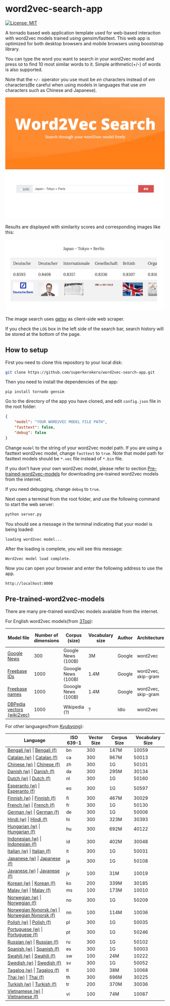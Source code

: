 # word2vec-search-app

[![License: MIT](https://img.shields.io/badge/License-MIT-yellow.svg)](https://opensource.org/licenses/MIT)

A tornado based web application template used for web-based interaction with word2vec models trained using gensim/fasttext.
This web app is optimized for both desktop browsers and mobile browsers using booststrap library.

You can type the word you want to search in your word2vec model and press `GO` to find 10 most similar words to it. Simple arithmetic(+/-) of words is also supported. 

Note that the `+/-` operator you use must be *en* characters instead of *em* characters(Be careful when using models in languages that use *em* characters such as Chinese and Japanese).

![Web application interface](img/screenshot1.png)

Results are displayed with similarity scores and corresponding images like this:

![Results](img/screenshot2.png)

The image search uses [getsy](https://github.com/epiqueras/getsy) as client-side web scraper.

If you check the `LOG` box in the left side of the search bar, search history will be stored at the bottom of the page.

## How to setup
First you need to clone this repository to your local disk:

```bash
git clone https://github.com/superkerokero/word2vec-search-app.git
```

Then you need to install the dependencies of the app:

```
pip install tornado gensim
```

Go to the directory of the app you have cloned, and edit `config.json` file in the root folder:

```json
{
    "model": "YOUR WORD2VEC MODEL FILE PATH",
    "fasttext": false,
    "debug": false
}
```

Change `model` to the string of your word2vec model path. 
If you are using a fasttext word2vec model, change `fasttext` to `true`. Note that model path for fasttext models should be `*.vec` file instead of `*.bin` file.

If you don't have your own word2vec model, please refer to section [Pre-trained-word2vec-models](#Pre-trained-word2vec-models) for downloading pre-trained word2vec models from the internet. 


If you need debugging, change `debug` to `true`.

Next open a terminal from the root folder, and use the following command to start the web server:

```bash
python server.py
```

You should see a message in the terminal indicating that your model is being loaded:

```
loading word2vec model...
```

After the loading is complete, you will see this message:

```
Word2vec model load complete.
```

Now you can open your browser and enter the following address to use the app.

```
http://localhost:8000
```


## Pre-trained-word2vec-models

There are many pre-trained word2vec models available from the internet.

For English word2vec models(from [3Top](https://github.com/3Top/word2vec-api)):


| Model file | Number of dimensions | Corpus (size)| Vocabulary size | Author | Architecture | Training Algorithm | Context window - size | Web page |
| --- | --- | --- | --- | --- | --- | --- | --- | --- |
| [Google News](https://drive.google.com/file/d/0B7XkCwpI5KDYNlNUTTlSS21pQmM/) | 300 |Google News (100B) | 3M | Google | word2vec | negative sampling | BoW - ~5| [link](http://code.google.com/p/word2vec/) |
| [Freebase IDs](https://docs.google.com/file/d/0B7XkCwpI5KDYaDBDQm1tZGNDRHc/edit?usp=sharing) | 1000 | Gooogle News (100B) | 1.4M | Google | word2vec, skip-gram | ? | BoW - ~10 | [link](http://code.google.com/p/word2vec/) |
| [Freebase names](https://docs.google.com/file/d/0B7XkCwpI5KDYeFdmcVltWkhtbmM/edit?usp=sharing) | 1000 | Gooogle News (100B) | 1.4M | Google | word2vec, skip-gram | ? | BoW - ~10 | [link](http://code.google.com/p/word2vec/) |
| [DBPedia vectors (wiki2vec)](https://github.com/idio/wiki2vec/raw/master/torrents/enwiki-gensim-word2vec-1000-nostem-10cbow.torrent) | 1000 | Wikipedia (?) | ? | Idio | word2vec | word2vec, skip-gram | BoW, 10 | [link](https://github.com/idio/wiki2vec#prebuilt-models) |

For other languages(from [Kyubyong](https://github.com/Kyubyong/wordvectors)):

| Language  |  ISO 639-1 | Vector Size | Corpus Size  | Vocabulary Size | 
| ---       |---        |---           |---           |---           |
|[Bengali (w)](https://drive.google.com/open?id=0B0ZXk88koS2KX01rR2dyRWpHNTA) \| [Bengali (f)](https://www.dropbox.com/s/xmi5xhqlu60bwfa/bn.tar.gz?dl=0)|bn|300|147M |10059| negative sampling |
|[Catalan (w)](https://drive.google.com/open?id=0B0ZXk88koS2KYkd5OVExR3o1V1k) \| [Catalan (f)](https://www.dropbox.com/s/pd59l1mwvg4hocp/ca.tar.gz?dl=0) |ca|300| 967M|50013| negative sampling |
|[Chinese (w)](https://drive.google.com/open?id=0B0ZXk88koS2KNER5UHNDY19pbzQ) \| [Chinese (f)](https://www.dropbox.com/s/il7syxqmnusul8c/zh.tar.gz?dl=0) |zh|300|1G |50101| negative sampling |
|[Danish (w)](https://drive.google.com/open?id=0B0ZXk88koS2KcW1aTGloZnpCMGM) \| [Danish (f)](https://www.dropbox.com/s/x2ekc79m8p6ycue/da.tar.gz?dl=0) |da|300| 295M|30134| negative sampling |
|[Dutch (w)](https://drive.google.com/open?id=0B0ZXk88koS2KQnNvcm9UUUxPVXc) \| [Dutch (f)](https://www.dropbox.com/s/8i6y29f38b7nb5s/nl.tar.gz?dl=0) |nl|300| 1G|50160| negative sampling |
|[Esperanto (w)](https://drive.google.com/open?id=0B0ZXk88koS2KblhZYmdReE9vMXM) \| [Esperanto (f)](https://www.dropbox.com/s/pomn7ozppq3xmi1/eo.tar.gz?dl=0) |eo|300|1G |50597| negative sampling |
|[Finnish (w)](https://drive.google.com/open?id=0B0ZXk88koS2KVnFyem4yQkxJUFk) \| [Finnish (f)](https://www.dropbox.com/s/ex0ne7rel49wtl2/fi.tar.gz?dl=0) |fi|300|467M |30029| negative sampling |
|[French (w)](https://drive.google.com/open?id=0B0ZXk88koS2KM0pVTktxdG15TkE) \| [French (f)](https://www.dropbox.com/s/iz3qo3cwbba0qfz/fr.tar.gz?dl=0) |fr|300|1G |50130| negative sampling |
|[German (w)](https://drive.google.com/open?id=0B0ZXk88koS2KLVVLRWt0a3VmbDg) \| [German (f)](https://www.dropbox.com/s/jy6taiacmptr537/de.tar.gz?dl=0) |de|300|1G |50006| negative sampling |
|[Hindi (w)](https://drive.google.com/open?id=0B0ZXk88koS2KZkhLLXJvbXVhbzQ) \| [Hindi (f)](https://www.dropbox.com/s/pq50ca4o3phi9ks/hi.tar.gz?dl=0) |hi|300|323M|30393|negative sampling |
|[Hungarian (w)](https://drive.google.com/open?id=0B0ZXk88koS2KX2xLamRlRDJ3N1U) \| [Hungarian (f)](https://www.dropbox.com/s/jtshcott8othxf2/hu.tar.gz?dl=0) |hu|300|692M |40122| negative sampling |
|[Indonesian (w)](https://drive.google.com/open?id=0B0ZXk88koS2KQWxEemNNUHhnTWc) \| [Indonesian (f)](https://www.dropbox.com/s/9vabe1vci7cnt57/id.tar.gz?dl=0) |id|300|402M |30048| negative sampling |
|[Italian (w)](https://drive.google.com/open?id=0B0ZXk88koS2KTlM3Qm1Ta2FBaTg) \| [Italian (f)](https://www.dropbox.com/s/orqfu6mb9cj9ewr/it.tar.gz?dl=0) |it|300|1G |50031| negative sampling |
|[Japanese (w)](https://drive.google.com/open?id=0B0ZXk88koS2KMzRjbnE4ZHJmcWM) \| [Japanese (f)](https://www.dropbox.com/s/7digqy9ag3b9xeu/ja.tar.gz?dl=0) |ja|300| 1G|50108| negative sampling |
|[Javanese (w)](https://drive.google.com/open?id=0B0ZXk88koS2KVVNDS0lqdGNOSGM) \| [Javanese (f)](https://www.dropbox.com/s/a9kmi5r7lr35kji/jv.tar.gz?dl=0) |jv|100|31M |10019| negative sampling |
|[Korean (w)](https://drive.google.com/open?id=0B0ZXk88koS2KbDhXdWg1Q2RydlU) \| [Korean (f)](https://www.dropbox.com/s/stt4y0zcp2c0iyb/ko.tar.gz?dl=0) |ko|200|339M|30185| negative sampling |
|[Malay (w)](https://drive.google.com/open?id=0B0ZXk88koS2KelpKdHktXzlNQzQ) \| [Malay (f)](https://www.dropbox.com/s/nl3ljdgxsgbsm6l/ms.tar.gz?dl=0) |ms|100|173M |10010| negative sampling |
|[Norwegian (w)](https://drive.google.com/open?id=0B0ZXk88koS2KOEZ4OThyS3gxZHM) \| [Norwegian (f)](https://www.dropbox.com/s/mag6beltx2q23aa/no.tar.gz?dl=0) |no|300|1G |50209| negative sampling |
|[Norwegian Nynorsk (w)](https://drive.google.com/open?id=0B0ZXk88koS2KOWdOYk5KaVhrX2c) \| [Norwegian Nynorsk (f)](https://www.dropbox.com/s/1qsywdv3zqybklm/nn.tar.gz?dl=0) |nn|100|114M |10036| negative sampling |
|[Polish (w)](https://drive.google.com/open?id=0B0ZXk88koS2KbFlmMy1PUHBSZ0E) \| [Polish (f)](https://www.dropbox.com/s/cibxhnsqk6gn1d8/pl.tar.gz?dl=0) |pl|300|1G |50035| negative sampling |
|[Portuguese (w)](https://drive.google.com/open?id=0B0ZXk88koS2KRDcwcV9IVWFTeUE) \| [Portuguese (f)](https://www.dropbox.com/s/nl7l8kqky0x94cv/pt.tar.gz?dl=0) |pt|300|1G |50246| negative sampling |
|[Russian (w)](https://drive.google.com/open?id=0B0ZXk88koS2KMUJxZ0w0WjRGdnc) \| [Russian (f)](https://www.dropbox.com/s/0x7oxso6x93efzj/ru.tar.gz?dl=0) |ru|300|1G |50102| negative sampling |
|[Spanish (w)](https://drive.google.com/open?id=0B0ZXk88koS2KNGNrTE4tVXRUZFU) \| [Spanish (f)](https://www.dropbox.com/s/irpirphmieg4klv/es.tar.gz?dl=0) |es|300|1G |50003| negative sampling |
|[Swahili (w)](https://drive.google.com/open?id=0B0ZXk88koS2Kcl90XzBYZ0lxMkE) \| [Swahili (f)](https://dl.dropboxusercontent.com/u/42868014/wordvectors/fasttext/models/sw.tar.gz) |sw|100|24M |10222| negative sampling |
|[Swedish (w)](https://drive.google.com/open?id=0B0ZXk88koS2KNk1odTJtNkUxcEk) \| [Swedish (f)](https://www.dropbox.com/s/7tbm0a0u31lvw25/sw.tar.gz?dl=0) |sv|300|1G |50052| negative sampling |
|[Tagalog (w)](https://drive.google.com/open?id=0B0ZXk88koS2KajRzX2VuYkVtYzQ) \| [Tagalog (f)](https://www.dropbox.com/s/4dm7k4sq43dqovx/tl.tar.gz?dl=0) |tl|100| 38M |10068|negative sampling |
|[Thai (w)](https://drive.google.com/open?id=0B0ZXk88koS2KV1FJN0xRX1FxaFE) \| [Thai (f)](https://www.dropbox.com/s/xj1ujw3es0umvzh/th.tar.gz?dl=0) |th|300|696M|30225| negative sampling |
|[Turkish (w)](https://drive.google.com/open?id=0B0ZXk88koS2KVDNLallXdlVQbUE) \| [Turkish (f)](https://www.dropbox.com/s/9v6h6mz3dv5xgsh/tr.tar.gz?dl=0) |tr|200|370M|30036|negative sampling |
|[Vietnamese (w)](https://drive.google.com/open?id=0B0ZXk88koS2KUHZZZkVwd1RoVmc) \| [Vietnamese (f)](https://www.dropbox.com/s/7de79czdc85pe8u/vi.tar.gz?dl=0) |vi|100|74M |10087| negative sampling |

